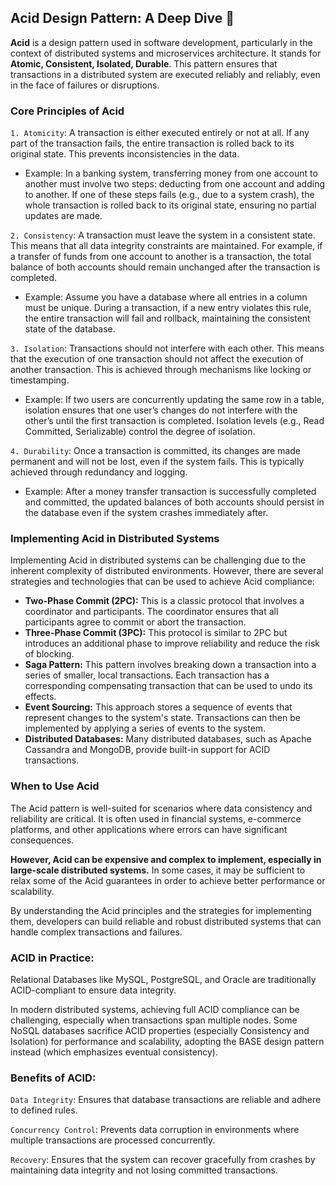 ## Acid Design Pattern: A Deep Dive 🧪

**Acid** is a design pattern used in software development, particularly in the context of distributed systems and microservices architecture. It stands for **Atomic, Consistent, Isolated, Durable**. This pattern ensures that transactions in a distributed system are executed reliably and reliably, even in the face of failures or disruptions. 

### Core Principles of Acid

`1. Atomicity`: A transaction is either executed entirely or not at all. If any part of the transaction fails, the entire transaction is rolled back to its original state. This prevents inconsistencies in the data.
- Example: In a banking system, transferring money from one account to another must involve two steps: deducting from one account and adding to another. If one of these steps fails (e.g., due to a system crash), the whole transaction is rolled back to its original state, ensuring no partial updates are made.

`2. Consistency`: A transaction must leave the system in a consistent state. This means that all data integrity constraints are maintained. For example, if a transfer of funds from one account to another is a transaction, the total balance of both accounts should remain unchanged after the transaction is completed.
- Example: Assume you have a database where all entries in a column must be unique. During a transaction, if a new entry violates this rule, the entire transaction will fail and rollback, maintaining the consistent state of the database.

`3. Isolation`: Transactions should not interfere with each other. This means that the execution of one transaction should not affect the execution of another transaction. This is achieved through mechanisms like locking or timestamping.
- Example: If two users are concurrently updating the same row in a table, isolation ensures that one user’s changes do not interfere with the other’s until the first transaction is completed. Isolation levels (e.g., Read Committed, Serializable) control the degree of isolation.

`4. Durability`: Once a transaction is committed, its changes are made permanent and will not be lost, even if the system fails. This is typically achieved through redundancy and logging.
- Example: After a money transfer transaction is successfully completed and committed, the updated balances of both accounts should persist in the database even if the system crashes immediately after.

### Implementing Acid in Distributed Systems

Implementing Acid in distributed systems can be challenging due to the inherent complexity of distributed environments. However, there are several strategies and technologies that can be used to achieve Acid compliance:

* **Two-Phase Commit (2PC):** This is a classic protocol that involves a coordinator and participants. The coordinator ensures that all participants agree to commit or abort the transaction.
* **Three-Phase Commit (3PC):** This protocol is similar to 2PC but introduces an additional phase to improve reliability and reduce the risk of blocking.
* **Saga Pattern:** This pattern involves breaking down a transaction into a series of smaller, local transactions. Each transaction has a corresponding compensating transaction that can be used to undo its effects.
* **Event Sourcing:** This approach stores a sequence of events that represent changes to the system's state. Transactions can then be implemented by applying a series of events to the system.
* **Distributed Databases:** Many distributed databases, such as Apache Cassandra and MongoDB, provide built-in support for ACID transactions.

### When to Use Acid

The Acid pattern is well-suited for scenarios where data consistency and reliability are critical. It is often used in financial systems, e-commerce platforms, and other applications where errors can have significant consequences.

**However, Acid can be expensive and complex to implement, especially in large-scale distributed systems.** In some cases, it may be sufficient to relax some of the Acid guarantees in order to achieve better performance or scalability.

By understanding the Acid principles and the strategies for implementing them, developers can build reliable and robust distributed systems that can handle complex transactions and failures.

### ACID in Practice:
Relational Databases like MySQL, PostgreSQL, and Oracle are traditionally ACID-compliant to ensure data integrity.

In modern distributed systems, achieving full ACID compliance can be challenging, especially when transactions span multiple nodes. Some NoSQL databases sacrifice ACID properties (especially Consistency and Isolation) for performance and scalability, adopting the BASE design pattern instead (which emphasizes eventual consistency).

### Benefits of ACID:
`Data Integrity`: Ensures that database transactions are reliable and adhere to defined rules.

`Concurrency Control`: Prevents data corruption in environments where multiple transactions are processed concurrently.

`Recovery`: Ensures that the system can recover gracefully from crashes by maintaining data integrity and not losing committed transactions.